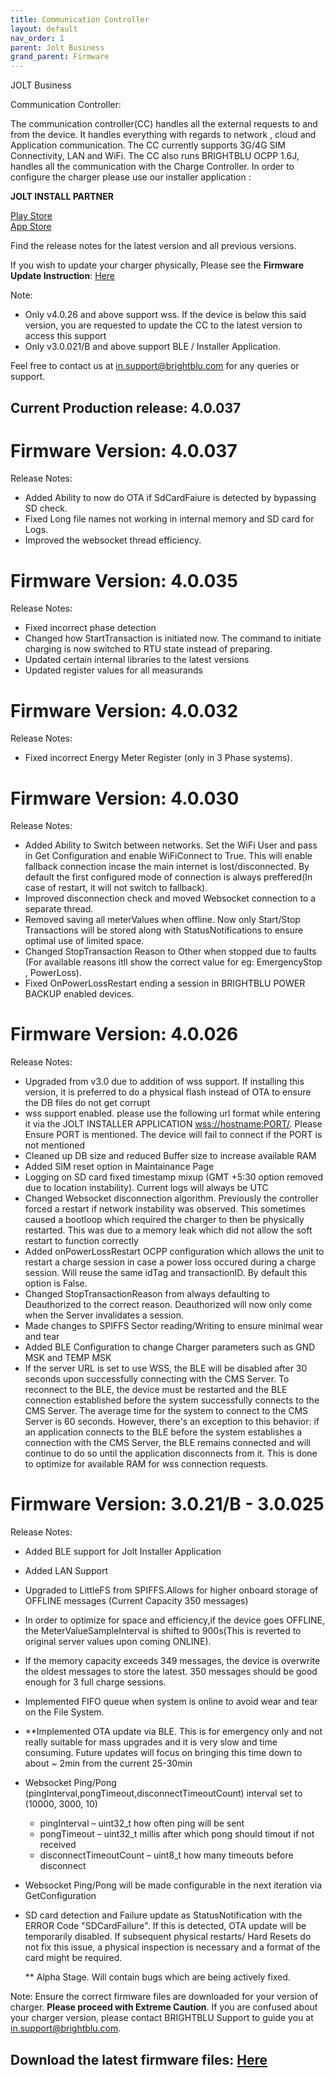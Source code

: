 ```yaml
---
title: Communication Controller
layout: default
nav_order: 1
parent: Jolt Business
grand_parent: Firmware
---
```


JOLT Business

Communication Controller:

The communication controller(CC) handles all the external requests to and from the device. It handles everything with regards to network , cloud and Application communication. The CC currently supports 3G/4G SIM Connectivity, LAN and WiFi. The CC also runs BRIGHTBLU OCPP 1.6J, handles all the communication with the Charge Controller. In order to configure the charger please use our installer application :

<b>JOLT INSTALL PARTNER</b>

<a href="https://play.google.com/store/apps/details?id=com.brightblu.joltCommission&hl=en">Play Store </a>
<br>
<a href="https://play.google.com/store/apps/details?id=com.brightblu.joltCommission&hl=en">App Store  </a>


Find the release notes for the latest version and all previous versions.

If you wish to update your charger physically, Please see the <b>Firmware Update Instruction</b>: <a href="FirmwareFlashCommunicationController.html"> Here </a>

Note:
* Only v4.0.26 and above support wss. If the device is below this said version, you are requested to update the CC to the latest version to access this support
* Only v3.0.021/B and above support BLE / Installer Application.


Feel free to contact us at in.support@brightblu.com for any queries or support.

## Current Production release: 4.0.037

# Firmware Version: 4.0.037

Release Notes:

- Added Ability to now do OTA if SdCardFaiure is detected by bypassing SD check.
- Fixed Long file names not working in internal memory and SD card for Logs.
- Improved the websocket thread efficiency.


# Firmware Version: 4.0.035

Release Notes:

- Fixed incorrect phase detection
- Changed how StartTransaction is initiated now. The command to initiate charging is now switched to RTU state instead of preparing.
- Updated certain internal libraries to the latest versions
- Updated register values for all measurands

# Firmware Version: 4.0.032

Release Notes:

- Fixed incorrect Energy Meter Register (only in 3 Phase systems).

# Firmware Version: 4.0.030

Release Notes:

- Added Ability to Switch between networks. Set the WiFi User and pass in Get Configuration and enable WiFiConnect to True. This will enable fallback connection incase the main internet is lost/disconnected. By default the first configured mode of connection is always preffered(In case of restart, it will not switch to fallback).
- Improved disconnection check and moved Websocket connection to a separate thread.
- Removed saving all meterValues when offline. Now only Start/Stop Transactions will be stored along with StatusNotifications to ensure optimal use of limited space.
- Changed StopTransaction Reason to Other when stopped due to faults (For available reasons itll show the correct value for eg: EmergencyStop , PowerLoss).
- Fixed OnPowerLossRestart ending a session in BRIGHTBLU POWER BACKUP enabled devices.





# Firmware Version: 4.0.026

Release Notes:

- Upgraded from v3.0 due to addition of wss support. If installing this version, it is preferred to do a physical flash instead of OTA to ensure the DB files do not get corrupt
- wss support enabled. please use the following url format while entering it via the JOLT INSTALLER APPLICATION
        <wss://hostname:PORT/>. Please Ensure PORT is mentioned. The device will fail to connect if the PORT is not mentioned
- Cleaned up DB size and reduced Buffer size to increase available RAM
- Added SIM reset option in Maintainance Page
- Logging on SD card fixed timestamp mixup (GMT +5:30 option removed due to location instability). Current logs will always be UTC
- Changed Websocket disconnection algorithm. Previously the controller forced a restart if network instability was observed. This sometimes caused a bootloop which required the charger to then be physically restarted. This was due to a memory leak which did not allow the soft restart to function correctly
- Added onPowerLossRestart OCPP configuration which allows the unit to restart a charge session in case a power loss occured during a charge session. Will reuse the same idTag and transactionID. By default this option is False.
- Changed StopTransactionReason from always defaulting to Deauthorized to the correct reason. Deauthorized will now only come when the Server invalidates a session.
- Made changes to SPIFFS Sector reading/Writing to ensure minimal wear and tear
- Added BLE Configuration to change Charger parameters such as GND MSK and TEMP MSK
- If the server URL is set to use WSS, the BLE will be disabled after 30 seconds upon successfully connecting with the CMS Server. To reconnect to the BLE, the device must be restarted and the BLE connection established before the system successfully connects to the CMS Server. The average time for the system to connect to the CMS Server is 60 seconds. However, there's an exception to this behavior: if an application connects to the BLE before the system establishes a connection with the CMS Server, the BLE remains connected and will continue to do so until the application disconnects from it. This is done to optimize for available RAM for wss connection requests.


# Firmware Version: 3.0.21/B - 3.0.025

Release Notes:

- Added BLE support for Jolt Installer Application
- Added LAN Support
- Upgraded to LittleFS from SPIFFS.Allows for higher onboard storage of OFFLINE messages (Current Capacity 350 messages)
- In order to optimize for space and efficiency,if the device goes OFFLINE, the MeterValueSampleInterval is shifted to 900s(This is reverted to original server values upon coming ONLINE).
- If the memory capacity exceeds 349 messages, the device is overwrite the oldest messages to store the latest. 350 messages should be good enough for 3 full charge sessions.
- Implemented FIFO queue when system is online to avoid wear and tear on the File System.
- **Implemented OTA update via BLE. This is for emergency only and not really suitable for mass upgrades and it is very slow and time consuming. Future updates will focus on bringing this time down to about ~ 2min from the current 25-30min
- Websocket Ping/Pong (pingInterval,pongTimeout,disconnectTimeoutCount) interval set to (10000, 3000, 10)
    * pingInterval – uint32_t how often ping will be sent
    * pongTimeout – uint32_t millis after which pong should timout if not received
    * disconnectTimeoutCount – uint8_t how many timeouts before disconnect
- Websocket Ping/Pong will be made configurable in the next iteration via GetConfiguration
- SD card detection and Failure update as StatusNotification with the ERROR Code "SDCardFailure". If this is detected, OTA update will be temporarily disabled. If subsequent physical restarts/ Hard Resets do not fix this issue, a physical inspection is necessary and a format of the card might be required.


    ** Alpha Stage. Will contain bugs which are being actively fixed.


Note: Ensure the correct firmware files are downloaded for your version of charger.
<b> Please proceed with Extreme Caution</b>.
If you are confused about your charger version, please contact BRIGHTBLU Support to guide you at in.support@brightblu.com.

## Download the latest firmware files:  <a href="assets/firmware/BBCCfirmwarefiles.zip" class="download-link" download> Here </a>
